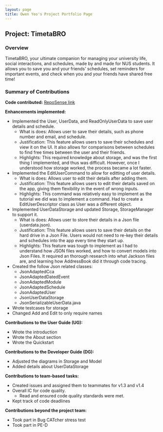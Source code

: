 ```yaml
---
layout: page
title: Owen Yeo's Project Portfolio Page
---
```


## Project: TimetaBRO

### Overview

TimetaBRO, your ultimate companion for managing your university life, social interactions, and schedules, made by and made for NUS students. It allows you to save you and your friends' schedules,
set reminders for important events, and check when you and your friends have shared free time!

### Summary of Contributions

**Code contributed:** 
[RepoSense link](https://nus-cs2103-ay2324s1.github.io/tp-dashboard/?search=owenyeo&sort=groupTitle&sortWithin=title&timeframe=commit&mergegroup=&groupSelect=groupByRepos&breakdown=true&checkedFileTypes=docs~functional-code~test-code&since=2023-09-22)

**Enhancements implemented:**
* Implemented the User, UserData, and ReadOnlyUserData to save user details and schedule.
    * What is does: Allows user to save their details, such as phone number and email, and schedule.
    * Justification: This feature allows users to save their schedules and view it on the UI. It also allows for comparisons between schedules to find free times between the user and their friends.
    * Highlights: This required knowledge about storage, and was the first thing I implemented, and thus was difficult. However, once I understood how storage worked, the process became a lot faster.
* Implemented the EditUserCommand to allow for editting of user details.
    * What is does: Allows user to edit their details after adding them.
    * Justification: This feature allows users to edit their details saved on the app, giving them flexibility in the event of wrong inputs.
    * Highlights: This command was relatively easy to implement as the tutorial we did was to implement a command. Had to create a EditUserDescriptor class as User was a different object.
* Implemented UserDataStorage and updated Storage, StorageManager to support it.
    * What is does: Allows user to store their details in a Json file (userdata.json).
    * Justification: This feature allows users to save their details on the hard drive in a Json File. Users would not need to re-key their details and schedules into the app every time they start up.
    * Highlights: This feature was tough to implement as I had to understand how JSON files worked, and how to convert models into Json Files. It required an thorough research into what Jackson files are, and learning how AddressBook did it through code tracing.
* Created the follow Json related classes:
    * JsonAdaptedCca
    * JsonAdaptedDatedEvent
    * JsonAdaptedModule
    * JsonAdaptedSchedule
    * JsonAdaptedUser
    * JsonUserDataStorage
    * JsonSerializableUserData.java
* Wrote testcases for storage
* Changed Add and Edit to only require names


**Contributions to the User Guide (UG):**
* Wrote the introduction
* Wrote the About section
* Wrote the Quickstart

**Contributions to the Developer Guide (DG):**
* Adjusted the diagrams in Storage and Model
* Added details about UserDataStorage

**Contributions to team-based tasks:**
* Created issues and assigned them to teammates for v1.3 and v1.4
* Overall IC for code quality.
    * Read and ensured code quality standards were met.
* Kept track of code deadlines

**Contributions beyond the project team:**
* Took part in Bug CATcher stress test
* Took part in PE-D
